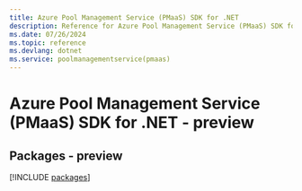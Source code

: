 ```yaml
---
title: Azure Pool Management Service (PMaaS) SDK for .NET
description: Reference for Azure Pool Management Service (PMaaS) SDK for .NET
ms.date: 07/26/2024
ms.topic: reference
ms.devlang: dotnet
ms.service: poolmanagementservice(pmaas)
---
```

# Azure Pool Management Service (PMaaS) SDK for .NET - preview
## Packages - preview
[!INCLUDE [packages](pool-management-service-(pmaas)-index.md)]